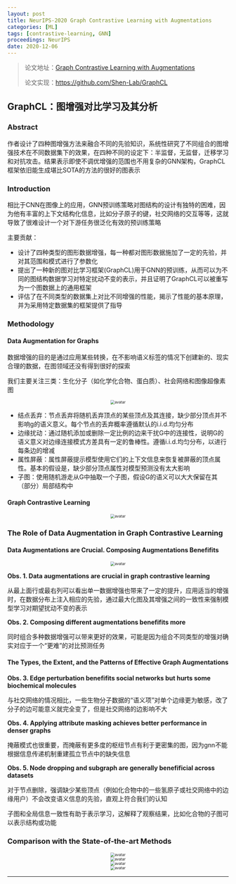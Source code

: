 ```yaml
---
layout: post
title: NeurIPS-2020 Graph Contrastive Learning with Augmentations
categories: [ML]
tags: [contrastive-learning, GNN]
proceedings: NeurIPS
date: 2020-12-06
---
```


> 论文地址：[Graph Contrastive Learning with Augmentations](https://proceedings.neurips.cc/paper/2020/hash/3fe230348e9a12c13120749e3f9fa4cd-Abstract.html)
>
> 论文实现：<https://github.com/Shen-Lab/GraphCL>

## GraphCL：图增强对比学习及其分析

### Abstract

作者设计了四种图增强方法来融合不同的先验知识，系统性研究了不同组合的图增强技术在不同数据集下的效果，在四种不同的设定下：半监督，无监督，迁移学习和对抗攻击。结果表示即使不调优增强的范围也不用复杂的GNN架构，GraphCL框架依旧能生成堪比SOTA的方法的很好的图表示

### Introduction

相比于CNN在图像上的应用，GNN预训练策略对图结构的设计有独特的困难，因为他有丰富的上下文结构化信息，比如分子原子的键，社交网络的交互等等，这就导致了很难设计一个对下游任务很泛化有效的预训练策略

主要贡献：

- 设计了四种类型的图形数据增强，每一种都对图形数据施加了一定的先验，并对其范围和模式进行了参数化
- 提出了一种新的图对比学习框架(GraphCL)用于GNN的预训练，从而可以为不同的图结构数据学习对特定扰动不变的表示，并且证明了GraphCL可以被重写为一个图数据上的通用框架
- 评估了在不同类型的数据集上对比不同增强的性能，揭示了性能的基本原理，并为采用特定数据集的框架提供了指导

### Methodology

#### Data Augmentation for Graphs

数据增强的目的是通过应用某些转换，在不影响语义标签的情况下创建新的、现实合理的数据，在图领域还没有得到很好的探索

我们主要关注三类：生化分子（如化学化合物、蛋白质）、社会网络和图像超像素图

<div align="center" style="float:center"><img src="https://blog-img-1259433191.cos.ap-shanghai.myqcloud.com/GraphCL/tab1.png" alt="avatar" style="zoom:60%;" /></div>

- 结点丢弃：节点丢弃将随机丢弃顶点的某些顶点及其连接，缺少部分顶点并不影响g的语义意义。每个节点的丢弃概率遵循默认的i.i.d.均匀分布
- 边缘扰动：通过随机添加或删除一定比例的边来干扰G中的连接性，说明G的语义意义对边缘连接模式方差具有一定的鲁棒性。遵循i.i.d.均匀分布，以进行每条边的增减
- 属性屏蔽：属性屏蔽提示模型使用它们的上下文信息来恢复被屏蔽的顶点属性。基本的假设是，缺少部分顶点属性对模型预测没有太大影响
- 子图：使用随机游走从G中抽取一个子图，假设G的语义可以大大保留在其（部分）局部结构中

#### Graph Contrastive Learning

<div align="center" style="float:center"><img src="https://blog-img-1259433191.cos.ap-shanghai.myqcloud.com/GraphCL/fig1.png" alt="avatar" style="zoom:60%;" /></div>

### The Role of Data Augmentation in Graph Contrastive Learning

#### Data Augmentations are Crucial. Composing Augmentations Benefifits

<div align="center" style="float:center"><img src="https://blog-img-1259433191.cos.ap-shanghai.myqcloud.com/GraphCL/fig2.png" alt="avatar" style="zoom:60%;" /></div>

**Obs. 1. Data augmentations are crucial in graph contrastive learning**

从最上面行或最右列可以看出单一数据增强也带来了一定的提升，应用适当的增强时，在数据分布上注入相应的先验，通过最大化图及其增强之间的一致性来强制模型学习对期望扰动不变的表示

**Obs. 2. Composing different augmentations benefifits more**

同时组合多种数据增强可以带来更好的效果，可能是因为组合不同类型的增强对确实对应于一个“更难”的对比预测任务

#### The Types, the Extent, and the Patterns of Effective Graph Augmentations

**Obs. 3. Edge perturbation benefifits social networks but hurts some biochemical molecules**

与社交网络的情况相比，一些生物分子数据的“语义项”对单个边缘更为敏感，改了分子的边可能意义就完全变了，但是社交网络的边影响不大

**Obs. 4. Applying attribute masking achieves better performance in denser graphs**

掩蔽模式也很重要，而掩蔽有更多度的枢纽节点有利于更密集的图，因为gnn不能根据信息传递机制重建孤立节点中的缺失信息

**Obs. 5. Node dropping and subgraph are generally benefificial across datasets**

对于节点删除，强调缺少某些顶点（例如化合物中的一些氢原子或社交网络中的边缘用户）不会改变语义信息的先验，直观上符合我们的认知

子图和全局信息一致性有助于表示学习，这解释了观察结果，比如化合物的子图可以表示结构或功能

### Comparison with the State-of-the-art Methods

<div align="center" style="float:center"><img src="https://blog-img-1259433191.cos.ap-shanghai.myqcloud.com/GraphCL/tab3.png" alt="avatar" style="zoom:60%;" /></div>

<div align="center" style="float:center"><img src="https://blog-img-1259433191.cos.ap-shanghai.myqcloud.com/GraphCL/tab4.png" alt="avatar" style="zoom:60%;" /></div>

<div align="center" style="float:center"><img src="https://blog-img-1259433191.cos.ap-shanghai.myqcloud.com/GraphCL/tab5.png" alt="avatar" style="zoom:60%;" /></div>

<div align="center" style="float:center"><img src="https://blog-img-1259433191.cos.ap-shanghai.myqcloud.com/GraphCL/tab6.png" alt="avatar" style="zoom:60%;" /></div>

<HR align=left color=#987cb9 SIZE=1>
